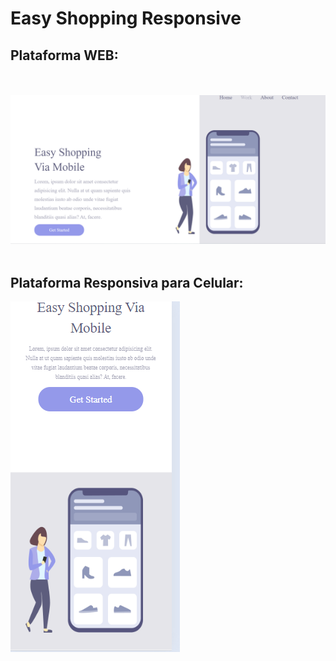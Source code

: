<h1>Easy Shopping Responsive</h1>

<h2>Plataforma WEB:</h2>
<br>
<br>
<img src="https://github.com/FranklimRamon/Easy-shopping-responsive/blob/master/assets/Captura%20de%20tela%20Projeto%20shopping%20-%20WEB.png?raw=true"/>
<br>
<br>
<h2>Plataforma Responsiva para Celular:</h2>
<img  src="https://github.com/FranklimRamon/Easy-shopping-responsive/blob/master/assets/Captura%20de%20tela%20Projeto%20shopping-Celular.png?raw=true"/>

